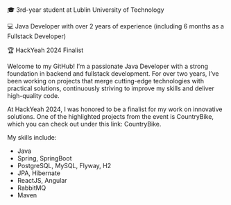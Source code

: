 🎓 3rd-year student at Lublin University of Technology 

💻 Java Developer with over 2 years of experience (including 6 months as a Fullstack Developer) 

🏆 HackYeah 2024 Finalist

Welcome to my GitHub! I’m a passionate Java Developer with a strong foundation in backend and fullstack development. For over two years, I’ve been working on projects that merge cutting-edge technologies with practical solutions, continuously striving to improve my skills and deliver high-quality code.

At HackYeah 2024, I was honored to be a finalist for my work on innovative solutions. One of the highlighted projects from the event is CountryBike, which you can check out under this link: CountryBike.

My skills include:
- Java
- Spring, SpringBoot
- PostgreSQL, MySQL, Flyway, H2
- JPA, Hibernate
- ReactJS, Angular
- RabbitMQ
- Maven



